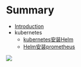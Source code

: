 # Summary

* [Introduction](README.md)
* kubernetes
  * [kubernetes安装Helm](kubernetes-install-Helm.md)
  * [Helm安装prometheus](helm-install-prometheus.md)

![](http://news.op.wpscdn.cn/uploadfile/2017/0726/20170726072509925.jpeg)

